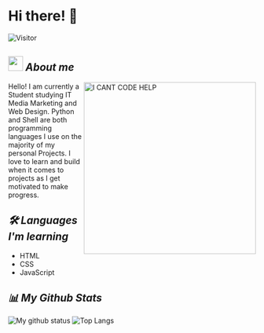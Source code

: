 # Hi there! 👋
![Visitor](https://visitor-badge.laobi.icu/badge?page_id=Derisorant.repoName)

## <img align="centre" src="https://i.ibb.co/t37yTc3/images-removebg-preview.png" width="30px"> ***About me***

<img align="right" width=350px alt="I CANT CODE HELP" src="https://i.ibb.co/WDvc8hg/ezgif-1-b556d5886f.gif" />

Hello! I am currently a Student studying IT Media Marketing and Web Design.
Python and Shell are both programming languages I use on the majority of my personal Projects.
I love to learn and build when it comes to projects as I get motivated to make progress.

## ***🛠 Languages I'm learning***
* HTML
* CSS
* JavaScript

## *📊 My Github Stats*

![My github status](https://github-readme-stats.vercel.app/api?username=Derisorant&show_icons=true&include_all_commits=true)
![Top Langs](https://github-readme-stats.vercel.app/api/top-langs/?username=Derisorant&layout=compact)
